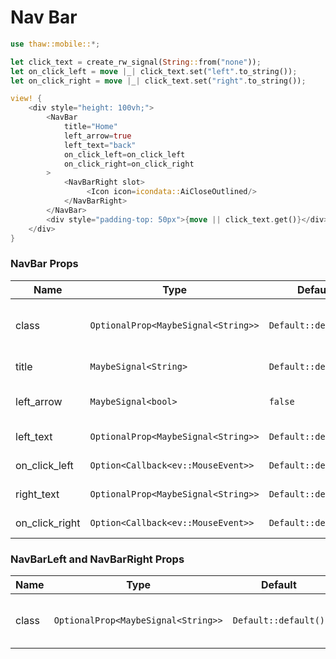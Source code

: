 # Nav Bar

```rust
use thaw::mobile::*;

let click_text = create_rw_signal(String::from("none"));
let on_click_left = move |_| click_text.set("left".to_string());
let on_click_right = move |_| click_text.set("right".to_string());

view! {
    <div style="height: 100vh;">
        <NavBar
            title="Home"
            left_arrow=true
            left_text="back"
            on_click_left=on_click_left
            on_click_right=on_click_right
        >
            <NavBarRight slot>
                 <Icon icon=icondata::AiCloseOutlined/>
            </NavBarRight>
        </NavBar>
        <div style="padding-top: 50px">{move || click_text.get()}</div>
    </div>
}
```

### NavBar Props

| Name | Type | Default | Description |
| --- | --- | --- | --- |
| class | `OptionalProp<MaybeSignal<String>>` | `Default::default()` | Addtional classes for the NavBar element. |
| title | `MaybeSignal<String>` | `Default::default()` | NavBar title. |
| left_arrow | `MaybeSignal<bool>` | `false` | Whether to show left arrow. |
| left_text | `OptionalProp<MaybeSignal<String>>` | `Default::default()` | NavBar left text. |
| on_click_left | `Option<Callback<ev::MouseEvent>>` | `Default::default()` | NavBar left click. |
| right_text | `OptionalProp<MaybeSignal<String>>` | `Default::default()` | NavBar right text. |
| on_click_right | `Option<Callback<ev::MouseEvent>>` | `Default::default()` | NavBar right click. |

### NavBarLeft and NavBarRight Props

| Name  | Type                                | Default              | Description                        |
| ----- | ----------------------------------- | -------------------- | ---------------------------------- |
| class | `OptionalProp<MaybeSignal<String>>` | `Default::default()` | Addtional classes for the element. |
